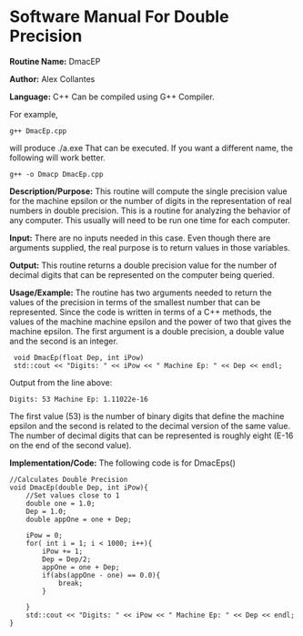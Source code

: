 # Software Manual For Double Precision

**Routine Name:** DmacEP
 
**Author:** Alex Collantes
 
**Language:** C++ Can be compiled using G++ Compiler.

For example,

`g++ DmacEp.cpp`

will produce ./a.exe That can be executed. If you want a different name, the following will work better.

`g++ -o Dmacp DmacEp.cpp`

**Description/Purpose:** This routine will compute the single precision value for the machine epsilon or the number of digits in the representation of real numbers in double precision. This is a routine for analyzing the behavior of any computer. This usually will need to be run one time for each computer.

**Input:** There are no inputs needed in this case. Even though there are arguments supplied, the real purpose is to return values in those variables.

**Output:** This routine returns a double precision value for the number of decimal digits that can be represented on the computer being queried.

**Usage/Example:** The routine has two arguments needed to return the values of the precision in terms of the smallest number that can be represented. Since the code is written in terms of a C++ methods, the values of the machine machine epsilon and the power of two that gives the machine epsilon. The first argument is a double precision, a double value and the second is an integer.

```
 void DmacEp(float Dep, int iPow)
 std::cout << "Digits: " << iPow << " Machine Ep: " << Dep << endl;
 ```
Output from the line above:

`Digits: 53 Machine Ep: 1.11022e-16`

The first value (53) is the number of binary digits that define the machine epsilon and the second is related to the decimal version of the same value. The number of decimal digits that can be represented is roughly eight (E-16 on the end of the second value).



**Implementation/Code:** The following code is for DmacEps()

```
//Calculates Double Precision
void DmacEp(double Dep, int iPow){
    //Set values close to 1
    double one = 1.0;
    Dep = 1.0;
    double appOne = one + Dep;
    
    iPow = 0;
    for( int i = 1; i < 1000; i++){
        iPow += 1;
        Dep = Dep/2;
        appOne = one + Dep;
        if(abs(appOne - one) == 0.0){
            break;
        }
        
    }
    std::cout << "Digits: " << iPow << " Machine Ep: " << Dep << endl;
}


```
